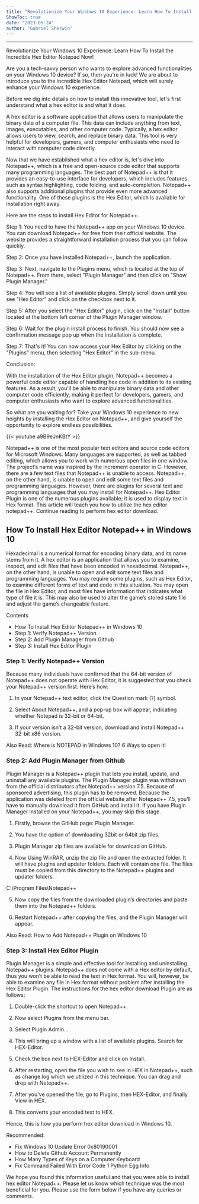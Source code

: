```yaml
---
title: "Revolutionize Your Windows 10 Experience: Learn How To Install the Incredible Hex Editor Notepad Now!"
ShowToc: true 
date: "2023-05-24"
author: "Gabriel Sherwin"
---
```

*****
Revolutionize Your Windows 10 Experience: Learn How To Install the Incredible Hex Editor Notepad Now!

Are you a tech-savvy person who wants to explore advanced functionalities on your Windows 10 device? If so, then you're in luck! We are about to introduce you to the incredible Hex Editor Notepad, which will surely enhance your Windows 10 experience.

Before we dig into details on how to install this innovative tool, let's first understand what a hex editor is and what it does.

A hex editor is a software application that allows users to manipulate the binary data of a computer file. This data can include anything from text, images, executables, and other computer code. Typically, a hex editor allows users to view, search, and replace binary data. This tool is very helpful for developers, gamers, and computer enthusiasts who need to interact with computer code directly.

Now that we have established what a hex editor is, let's dive into Notepad++, which is a free and open-source code editor that supports many programming languages. The best part of Notepad++ is that it provides an easy-to-use interface for developers, which includes features such as syntax highlighting, code folding, and auto-completion. Notepad++ also supports additional plugins that provide even more advanced functionality. One of these plugins is the Hex Editor, which is available for installation right away.

Here are the steps to install Hex Editor for Notepad++.

Step 1: You need to have the Notepad++ app on your Windows 10 device. You can download Notepad++ for free from their official website. The website provides a straightforward installation process that you can follow quickly.

Step 2: Once you have installed Notepad++, launch the application.

Step 3: Next, navigate to the Plugins menu, which is located at the top of Notepad++. From there, select "Plugin Manager" and then click on "Show Plugin Manager."

Step 4: You will see a list of available plugins. Simply scroll down until you see "Hex Editor" and click on the checkbox next to it.

Step 5: After you select the "Hex Editor" plugin, click on the "Install" button located at the bottom left corner of the Plugin Manager window.

Step 6: Wait for the plugin install process to finish. You should now see a confirmation message pop up when the installation is complete.

Step 7: That's it! You can now access your Hex Editor by clicking on the "Plugins" menu, then selecting "Hex Editor" in the sub-menu.

Conclusion:

With the installation of the Hex Editor plugin, Notepad++ becomes a powerful code editor capable of handling hex code in addition to its existing features. As a result, you'll be able to manipulate binary data and other computer code efficiently, making it perfect for developers, gamers, and computer enthusiasts who want to explore advanced functionalities.

So what are you waiting for? Take your Windows 10 experience to new heights by installing the Hex Editor on Notepad++, and give yourself the opportunity to explore endless possibilities.

{{< youtube a9B9eJnKBtY >}} 



Notepad++ is one of the most popular text editors and source code editors for Microsoft Windows. Many languages are supported, as well as tabbed editing, which allows you to work with numerous open files in one window. The project’s name was inspired by the increment operator in C. However, there are a few text files that Notepad++ is unable to access. Notepad++, on the other hand, is unable to open and edit some text files and programming languages. However, there are plugins for several text and programming languages that you may install for Notepad++. Hex Editor Plugin is one of the numerous plugins available; it is used to display text in Hex format. This article will teach you how to utilize the hex editor notepad++. Continue reading to perform hex editor download.
 

 
## How To Install Hex Editor Notepad++ in Windows 10
 
Hexadecimal is a numerical format for encoding binary data, and its name stems from it. A hex editor is an application that allows you to examine, inspect, and edit files that have been encoded in hexadecimal. Notepad++, on the other hand, is unable to open and edit some text files and programming languages. You may require some plugins, such as Hex Editor, to examine different forms of text and code in this situation. You may open the file in Hex Editor, and most files have information that indicates what type of file it is. This may also be used to alter the game’s stored state file and adjust the game’s changeable feature.
 
Contents
 
- How To Install Hex Editor Notepad++ in Windows 10
 - Step 1: Verify Notepad++ Version
 - Step 2: Add Plugin Manager from Github
 - Step 3: Install Hex Editor Plugin

 
### Step 1: Verify Notepad++ Version
 
Because many individuals have confirmed that the 64-bit version of Notepad++ does not operate with Hex Editor, it is suggested that you check your Notepad++ version first. Here’s how:
 
1. In your Notepad++ text editor, click the Question mark (?) symbol.
 
2. Select About Notepad++, and a pop-up box will appear, indicating whether Notepad is 32-bit or 64-bit.
 
3. If your version isn’t a 32-bit version, download and install Notepad++ 32-bit x86 version.
 
Also Read: Where is NOTEPAD in Windows 10? 6 Ways to open it!
 
### Step 2: Add Plugin Manager from Github
 
Plugin Manager is a Notepad++ plugin that lets you install, update, and uninstall any available plugins. The Plugin Manager plugin was withdrawn from the official distributors after Notepad++ version 7.5. Because of sponsored advertising, this plugin has to be removed. Because the application was deleted from the official website after Notepad++ 7.5, you’ll have to manually download it from GitHub and install it. If you have Plugin Manager installed on your Notepad++, you may skip this stage.
 
1. Firstly, browse the GitHub page: Plugin Manager.
 
2. You have the option of downloading 32bit or 64bit zip files.
 
3. Plugin Manager zip files are available for download on GitHub.
 
4. Now Using WinRAR, unzip the zip file and open the extracted folder. It will have plugins and updater folders. Each will contain one file. The files must be copied from this directory to the Notepad++ plugins and updater folders.
 
C:\Program Files\Notepad++
 
5. Now copy the files from the downloaded plugin’s directories and paste them into the Notepad++ folders.
 
6. Restart Notepad++ after copying the files, and the Plugin Manager will appear.
 
Also Read: How to Add Notepad++ Plugin on Windows 10
 
### Step 3: Install Hex Editor Plugin
 
Plugin Manager is a simple and effective tool for installing and uninstalling Notepad++ plugins. Notepad++ does not come with a Hex editor by default, thus you won’t be able to read the text in Hex format. You will, however, be able to examine any file in Hex format without problem after installing the Hex Editor Plugin. The instructions for the hex editor download Plugin are as follows:
 
1. Double-click the shortcut to open Notepad++.
 
2. Now select Plugins from the menu bar.
 
3. Select Plugin Admin…
 
4. This will bring up a window with a list of available plugins. Search for HEX-Editor.
 
5. Check the box next to HEX-Editor and click on Install.
 
6. After restarting, open the file you wish to see in HEX in Notepad++, such as change.log which we utilized in this technique. You can drag and drop with Notepad++.
 
7. After you’ve opened the file, go to Plugins, then HEX-Editor, and finally View in HEX.
 
8. This converts your encoded text to HEX.
 
Hence, this is how you perform hex editor download in Windows 10.
 
Recommended:
 
- Fix Windows 10 Update Error 0x80190001
 - How to Delete Github Account Permanently
 - How Many Types of Keys on a Computer Keyboard
 - Fix Command Failed With Error Code 1 Python Egg Info

 
We hope you found this information useful and that you were able to install hex editor Notepad++. Please let us know which technique was the most beneficial for you. Please use the form below if you have any queries or comments.




